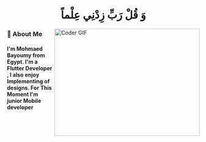 <h1 align="center"> وَ قُلْ رَبِّ زِدْنِي عِلْماً </h1>

<img align="right" src="https://media.tenor.com/VpZ2Nf5gdRYAAAAM/pc-banging.gif" alt="Coder GIF" width="380" height="280">

<h3>🚀 About Me</h3> 
<h4> I'm Mohmaed Bayoumy from Egypt. I'm a Flutter Developer , I also enjoy Implementing of designs. For This Moment I'm junior Mobile developer </h4>


<!--
**mohamedSayedBayoumy/mohamedSayedBayoumy** is a ✨ _special_ ✨ repository because its `README.md` (this file) appears on your GitHub profile.

Here are some ideas to get you started:

- 🔭 I’m currently working on ...
- 🌱 I’m currently learning ...
- 👯 I’m looking to collaborate on ...
- 🤔 I’m looking for help with ...
- 💬 Ask me about ...
- 📫 How to reach me: ...
- 😄 Pronouns: ...
- ⚡ Fun fact: ...
-->
